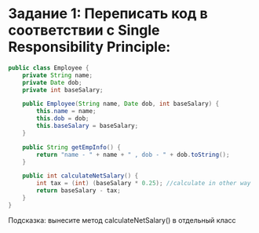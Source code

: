# Задание 1: Переписать код в соответствии с Single Responsibility Principle:

```java
public class Employee {
    private String name;
    private Date dob;
    private int baseSalary;

    public Employee(String name, Date dob, int baseSalary) {
        this.name = name;
        this.dob = dob;
        this.baseSalary = baseSalary;
    }

    public String getEmpInfo() {
        return "name - " + name + " , dob - " + dob.toString();
    }

    public int calculateNetSalary() {
        int tax = (int) (baseSalary * 0.25); //calculate in other way
        return baseSalary - tax;
    }
}
```
Подсказка: вынесите метод calculateNetSalary() в отдельный класс


